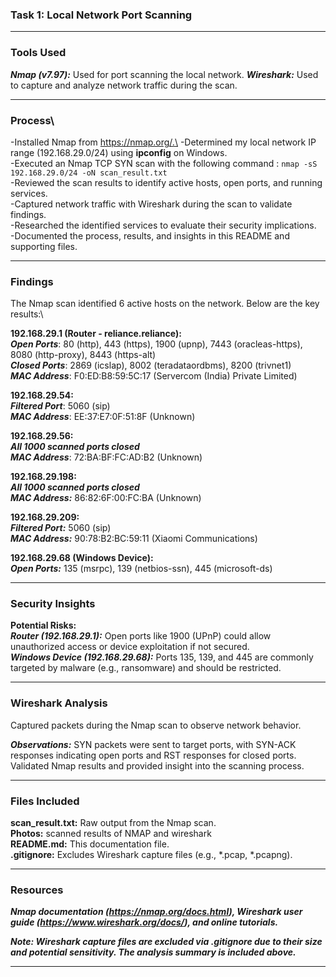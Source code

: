 ### Task 1: Local Network Port Scanning
---
### Tools Used

***Nmap (v7.97):*** Used for port scanning the local network.
***Wireshark:*** Used to capture and analyze network traffic during the scan.

---
### Process\

-Installed Nmap from https://nmap.org/.\
-Determined my local network IP range (192.168.29.0/24) using **ipconfig** on Windows.\
-Executed an Nmap TCP SYN scan with the following command : ```nmap -sS 192.168.29.0/24 -oN scan_result.txt```\
-Reviewed the scan results to identify active hosts, open ports, and running services.\
-Captured network traffic with Wireshark during the scan to validate findings.\
-Researched the identified services to evaluate their security implications.\
-Documented the process, results, and insights in this README and supporting files.

---
### Findings
The Nmap scan identified 6 active hosts on the network. Below are the key results:\

**192.168.29.1 (Router - reliance.reliance):**\
***Open Ports***: 80 (http), 443 (https), 1900 (upnp), 7443 (oracleas-https), 8080 (http-proxy), 8443 (https-alt)\
***Closed Ports***: 2869 (icslap), 8002 (teradataordbms), 8200 (trivnet1)\
***MAC Address***: F0:ED:B8:59:5C:17 (Servercom (India) Private Limited)


**192.168.29.54:**\
***Filtered Port***: 5060 (sip)\
***MAC Address***: EE:37:E7:0F:51:8F (Unknown)


**192.168.29.56:**\
***All 1000 scanned ports closed***\
***MAC Address***: 72:BA:BF:FC:AD:B2 (Unknown)


**192.168.29.198:**\
***All 1000 scanned ports closed***\
***MAC Address:*** 86:82:6F:00:FC:BA (Unknown)


**192.168.29.209:**\
***Filtered Port:*** 5060 (sip)\
***MAC Address:*** 90:78:B2:BC:59:11 (Xiaomi Communications)


**192.168.29.68 (Windows Device):**\
***Open Ports:*** 135 (msrpc), 139 (netbios-ssn), 445 (microsoft-ds)


---
### Security Insights

**Potential Risks:**\
***Router (192.168.29.1):*** Open ports like 1900 (UPnP) could allow unauthorized access or device exploitation if not secured.\
***Windows Device (192.168.29.68):*** Ports 135, 139, and 445 are commonly targeted by malware (e.g., ransomware) and should be restricted.


---
### Wireshark Analysis

Captured packets during the Nmap scan to observe network behavior.

***Observations:***
SYN packets were sent to target ports, with SYN-ACK responses indicating open ports and RST responses for closed ports.
Validated Nmap results and provided insight into the scanning process.

---
### Files Included

**scan_result.txt:** Raw output from the Nmap scan.\
**Photos:** scanned results of NMAP and wireshark\
**README.md:** This documentation file.\
**.gitignore:** Excludes Wireshark capture files (e.g., *.pcap, *.pcapng).

---
### Resources

***Nmap documentation (https://nmap.org/docs.html), Wireshark user guide (https://www.wireshark.org/docs/), and online tutorials.***

***Note: Wireshark capture files are excluded via .gitignore due to their size and potential sensitivity. The analysis summary is included above.***

---
